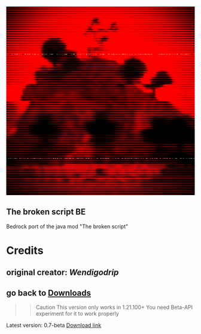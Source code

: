 ![null](images/pack_icon.png)
## The broken script BE

Bedrock port of the java mod "The broken script"

# Credits

original creator: *Wendigodrip*
-----------------------
go back to [Downloads](Downloads.md)
-----------------------

>> Caution
>> This version only works in 1.21.100+
>> You need Beta-API experiment for it to work properly

Latest version: 0.7-beta
[Download link](https://www.mediafire.com/file/iv08vx33hao830v/The+Broken+Script+BE+v0.7-beta.mcaddon/file)
